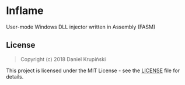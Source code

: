 # Inflame

User-mode Windows DLL injector written in Assembly (FASM)

## License

> Copyright (c) 2018 Daniel Krupiński

This project is licensed under the MIT License - see the [LICENSE](LICENSE) file for details.
